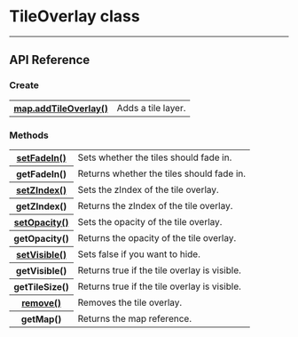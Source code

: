 # TileOverlay class

------------
## API Reference

### Create

<table>
    <tr>
        <th><a href="./addTileOverlay/README.md">map.addTileOverlay()</a></th>
        <td>Adds a tile layer.</td>
    </tr>
</table>

### Methods

<table>
    <tr>
        <th><a href="./setFadeIn/README.md">setFadeIn()</a></th>
        <td>Sets whether the tiles should fade in.</td>
    </tr>
    <tr>
        <th>getFadeIn()</th>
        <td>Returns whether the tiles should fade in.</td>
    </tr>
    <tr>
        <th><a href="./setZIndex/README.md">setZIndex()</a></th>
        <td>Sets the zIndex of the tile overlay.</td>
    </tr>
    <tr>
        <th>getZIndex()</th>
        <td>Returns the zIndex of the tile overlay.</td>
    </tr>
    <tr>
        <th><a href="./setOpacity/README.md">setOpacity()</a></th>
        <td>Sets the opacity of the tile overlay.</td>
    </tr>
    <tr>
        <th>getOpacity()</th>
        <td>Returns the opacity of the tile overlay.</td>
    </tr>
    <tr>
        <th><a href="./setVisible/README.md">setVisible()</a></th>
        <td>Sets false if you want to hide.</td>
    </tr>
    <tr>
        <th>getVisible()</th>
        <td>Returns true if the tile overlay is visible.</td>
    </tr>
    <tr>
        <th>getTileSize()</th>
        <td>Returns true if the tile overlay is visible.</td>
    </tr>
    <tr>
        <th><a href="./remove/README.md">remove()</a></th>
        <td>Removes the tile overlay.</td>
    </tr>
    <tr>
        <th>getMap()</th>
        <td>Returns the map reference.</td>
    </tr>
</table>
